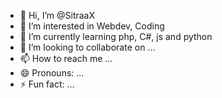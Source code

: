 - 👋 Hi, I’m @SitraaX
- 👀 I’m interested in Webdev, Coding
- 🌱 I’m currently learning php, C#, js and python
- 💞️ I’m looking to collaborate on ...
- 📫 How to reach me ...
- 😄 Pronouns: ...
- ⚡ Fun fact: ...

<!---
SitraaX/SitraaX is a ✨ special ✨ repository because its `README.md` (this file) appears on your GitHub profile.
You can click the Preview link to take a look at your changes.
--->
